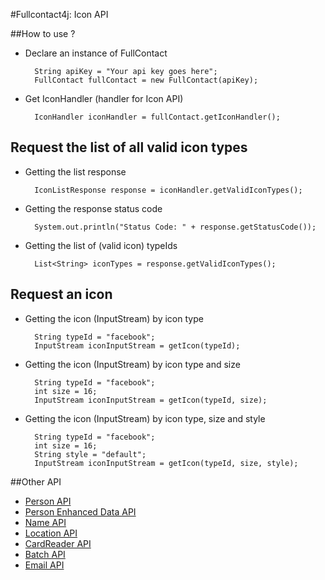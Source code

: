 #Fullcontact4j: Icon API

##How to use ?

* Declare an instance of FullContact

        String apiKey = "Your api key goes here";
        FullContact fullContact = new FullContact(apiKey);

* Get IconHandler (handler for Icon API)

        IconHandler iconHandler = fullContact.getIconHandler();

## Request the list of all valid icon types

* Getting the list response

        IconListResponse response = iconHandler.getValidIconTypes();

* Getting the response status code

        System.out.println("Status Code: " + response.getStatusCode());

* Getting the list of (valid icon) typeIds

        List<String> iconTypes = response.getValidIconTypes();

## Request an icon

* Getting the icon (InputStream) by icon type

        String typeId = "facebook";
        InputStream iconInputStream = getIcon(typeId);

* Getting the icon (InputStream) by icon type and size

        String typeId = "facebook";
        int size = 16;
        InputStream iconInputStream = getIcon(typeId, size);

* Getting the icon (InputStream) by icon type, size and style

        String typeId = "facebook";
        int size = 16;
        String style = "default";
        InputStream iconInputStream = getIcon(typeId, size, style);


##Other API

* [Person API](/fullcontact/fullcontact4j/tree/master/docs/person/)
* [Person Enhanced Data API](/fullcontact/fullcontact4j/tree/master/docs/enhancedData/)
* [Name API](/fullcontact/fullcontact4j/tree/master/docs/name/)
* [Location API](/fullcontact/fullcontact4j/tree/master/docs/location/)
* [CardReader API](/fullcontact/fullcontact4j/tree/master/docs/cardReader/)
* [Batch API](/fullcontact/fullcontact4j/tree/master/docs/batch/)
* [Email API](/fullcontact/fullcontact4j/tree/master/docs/email/)
